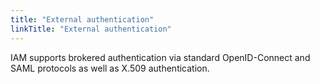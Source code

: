 ```yaml
---
title: "External authentication"
linkTitle: "External authentication"
---
```


IAM supports brokered authentication via standard OpenID-Connect and SAML
protocols as well as X.509 authentication.


